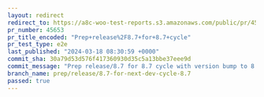 ```yaml
---
layout: redirect
redirect_to: https://a8c-woo-test-reports.s3.amazonaws.com/public/pr/45653/e2e/index.html
pr_number: 45653
pr_title_encoded: "Prep+release%2F8.7+for+8.7+cycle"
pr_test_type: e2e
last_published: "2024-03-18 08:30:59 +0000"
commit_sha: 30a79d53d576f417360930d35c5a13bbe37eee9d
commit_message: "Prep release/8.7 for 8.7 cycle with version bump to 8.7.0-rc.4"
branch_name: prep/release/8.7-for-next-dev-cycle-8.7
passed: true
---
```

